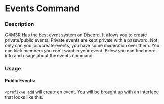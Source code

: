 # Events Command

### Description
G4M3R Has the best event system on Discord. It allows you to create private/public events. Private events are kept private with a password. Not only can you join/create events, you have some moderation over them. You can kick members you don't want in your event. Below you can find more info and usage about the events command.

### Usage
#### Public Events:
`<prefix>e add` will create an event. You will be brought up with an interface that looks like this.






